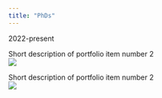 ```yaml
---
title: "PhDs"
---
```

2022-present

Short description of portfolio item number 2 <br/><img src='/images/500x300.png'>

Short description of portfolio item number 2 <br/><img src='/images/500x300.png'>
